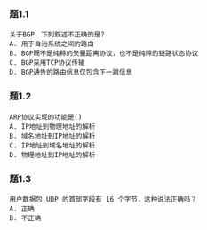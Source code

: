 ### 题1.1
```
关于BGP，下列叙述不正确的是?
A. 用于自治系统之间的路由
B. BGP既不是纯粹的矢量距离协议，也不是纯粹的链路状态协议
C. BGP采用TCP协议传输
D. BGP通告的路由信息仅包含下一跳信息
```

### 题1.2
```
ARP协议实现的功能是()
A. IP地址到物理地址的解析
B. 域名地址到IP地址的解析
C. IP地址到域名地址的解析
D. 物理地址到IP地址的解析
```

### 题1.3
```
用户数据包 UDP 的首部字段有 16 个字节，这种说法正确吗？
A. 正确
B. 不正确
```
